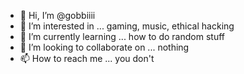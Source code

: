 - 👋 Hi, I’m @gobbiiii
- 👀 I’m interested in ... gaming, music, ethical hacking
- 🌱 I’m currently learning ... how to do random stuff
- 💞️ I’m looking to collaborate on ... nothing
- 📫 How to reach me ... you don't

<!---
gobbiiii/gobbiiii is a ✨ special ✨ repository because its `README.md` (this file) appears on your GitHub profile.
You can click the Preview link to take a look at your changes.
--->
